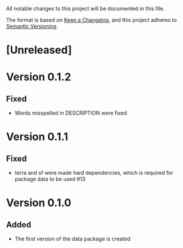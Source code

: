All notable changes to this project will be documented in this file.

The format is based on [Keep a Changelog](https://keepachangelog.com/en/1.1.0/),
and this project adheres to [Semantic Versioning](https://semver.org/spec/v2.0.0.html).

# [Unreleased]

# Version 0.1.2

## Fixed

- Words misspelled in DESCRIPTION were fixed 

# Version 0.1.1

## Fixed

- terra and sf were made hard dependencies, which is required for package data to be used #13

# Version 0.1.0

## Added

- The first version of the data package is created

